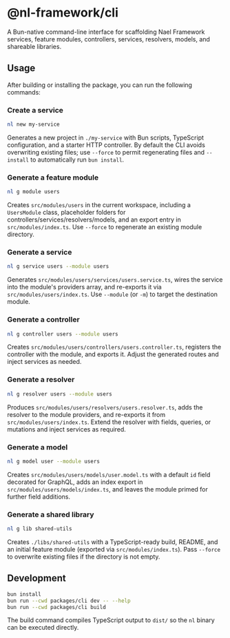 # @nl-framework/cli

A Bun-native command-line interface for scaffolding Nael Framework services, feature modules, controllers, services, resolvers, models, and shareable libraries.

## Usage

After building or installing the package, you can run the following commands:

### Create a service

```bash
nl new my-service
```

Generates a new project in `./my-service` with Bun scripts, TypeScript configuration, and a starter HTTP controller. By default the CLI avoids overwriting existing files; use `--force` to permit regenerating files and `--install` to automatically run `bun install`.

### Generate a feature module

```bash
nl g module users
```

Creates `src/modules/users` in the current workspace, including a `UsersModule` class, placeholder folders for controllers/services/resolvers/models, and an export entry in `src/modules/index.ts`. Use `--force` to regenerate an existing module directory.

### Generate a service

```bash
nl g service users --module users
```

Generates `src/modules/users/services/users.service.ts`, wires the service into the module's providers array, and re-exports it via `src/modules/users/index.ts`. Use `--module` (or `-m`) to target the destination module.

### Generate a controller

```bash
nl g controller users --module users
```

Creates `src/modules/users/controllers/users.controller.ts`, registers the controller with the module, and exports it. Adjust the generated routes and inject services as needed.

### Generate a resolver

```bash
nl g resolver users --module users
```

Produces `src/modules/users/resolvers/users.resolver.ts`, adds the resolver to the module providers, and re-exports it from `src/modules/users/index.ts`. Extend the resolver with fields, queries, or mutations and inject services as required.

### Generate a model

```bash
nl g model user --module users
```

Creates `src/modules/users/models/user.model.ts` with a default `id` field decorated for GraphQL, adds an index export in `src/modules/users/models/index.ts`, and leaves the module primed for further field additions.

### Generate a shared library

```bash
nl g lib shared-utils
```

Creates `./libs/shared-utils` with a TypeScript-ready build, README, and an initial feature module (exported via `src/modules/index.ts`). Pass `--force` to overwrite existing files if the directory is not empty.

## Development

```bash
bun install
bun run --cwd packages/cli dev -- --help
bun run --cwd packages/cli build
```

The build command compiles TypeScript output to `dist/` so the `nl` binary can be executed directly.
